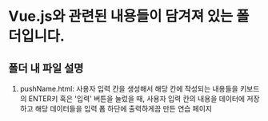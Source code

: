 # Vue.js와 관련된 내용들이 담겨져 있는 폴더입니다.

## 폴더 내 파일 설명
1. pushName.html: 사용자 입력 칸을 생성해서 해당 칸에 작성되는 내용들을 키보드의 ENTER키 혹은 '입력' 버튼을 눌렀을 때, 사용자 입력 칸의 내용을 데이터에 저장하고 해당 데이터들을 입력 폼 하단에 출력하게끔 만든 연습 페이지